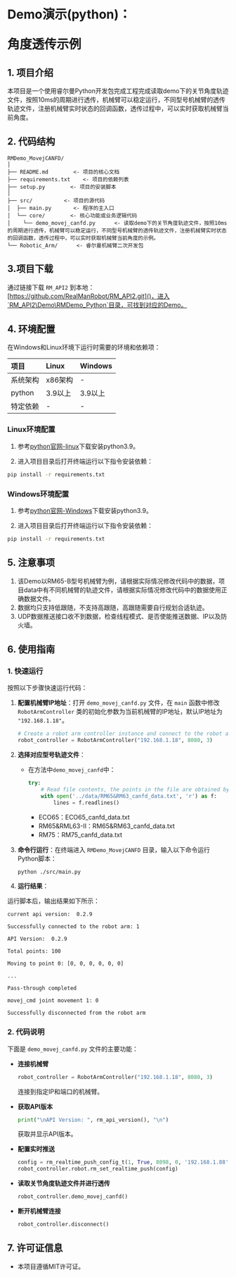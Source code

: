 # <p class="hidden">Demo演示(python)：</p>角度透传示例

## 1. 项目介绍

本项目是一个使用睿尔曼Python开发包完成工程完成读取demo下的关节角度轨迹文件，按照10ms的周期进行透传，机械臂可以稳定运行，不同型号机械臂的透传轨迹文件，注册机械臂实时状态的回调函数，透传过程中，可以实时获取机械臂当前角度。

## 2. 代码结构

```
RMDemo_MovejCANFD/
│
├── README.md        <- 项目的核心文档
├── requirements.txt    <- 项目的依赖列表
├── setup.py        <- 项目的安装脚本
│
├── src/          <- 项目的源代码
│  ├── main.py       <- 程序的主入口
│  └── core/        <- 核心功能或业务逻辑代码
│    └── demo_movej_canfd.py      <- 读取demo下的关节角度轨迹文件，按照10ms的周期进行透传，机械臂可以稳定运行，不同型号机械臂的透传轨迹文件，注册机械臂实时状态的回调函数，透传过程中，可以实时获取机械臂当前角度的示例。
└── Robotic_Arm/      <- 睿尔曼机械臂二次开发包
```

## 3.项目下载

通过链接下载 `RM_API2` 到本地：[https://github.com/RealManRobot/RM_API2.git]()，进入`RM_API2\Demo\RMDemo_Python`目录，可找到对应的Demo。

## 4. 环境配置

在Windows和Linux环境下运行时需要的环境和依赖项：

| 项目         | Linux     | Windows   |
| :--          | :--       | :--       |
| 系统架构     | x86架构   | -         |
| python       | 3.9以上   | 3.9以上   |
| 特定依赖     | -         | -         |

### Linux环境配置

   1. 参考[python官网-linux](https://www.python.org/downloads/source/)下载安装python3.9。

   2. 进入项目目录后打开终端运行以下指令安装依赖：

```bash
pip install -r requirements.txt
```

### Windows环境配置

   1. 参考[python官网-Windows](https://www.python.org/downloads/windows/)下载安装python3.9。

   2. 进入项目目录后打开终端运行以下指令安装依赖：

```bash
pip install -r requirements.txt
```

## 5. 注意事项

1. 该Demo以RM65-B型号机械臂为例，请根据实际情况修改代码中的数据，项目data中有不同机械臂的轨迹文件，请根据实际情况修改代码中的数据使用正确数据文件。
2. 数据均只支持低跟随，不支持高跟随，高跟随需要自行规划合适轨迹。
3. UDP数据推送接口收不到数据，检查线程模式、是否使能推送数据、IP以及防火墙。

## 6. 使用指南

### 1. 快速运行

按照以下步骤快速运行代码：

1. **配置机械臂IP地址**：打开 `demo_movej_canfd.py` 文件，在 `main` 函数中修改 `RobotArmController` 类的初始化参数为当前机械臂的IP地址，默认IP地址为 `"192.168.1.18"`。

    ```python
    # Create a robot arm controller instance and connect to the robot arm
    robot_controller = RobotArmController("192.168.1.18", 8080, 3)
    ```
2. **选择对应型号轨迹文件**：
   - 在方法中`demo_movej_canfd`中：
       ```python
       try:
           # Read file contents, the points in the file are obtained by drag teaching
           with open('../data/RM65&RM63_canfd_data.txt', 'r') as f:
               lines = f.readlines()
       ```
     - ECO65：ECO65_canfd_data.txt
     - RM65&RML63-Ⅱ：RM65&RM63_canfd_data.txt
     - RM75：RM75_canfd_data.txt

3. **命令行运行**：在终端进入 `RMDemo_MovejCANFD` 目录，输入以下命令运行Python脚本：

    ```bash
    python ./src/main.py
    ```
   
4. **运行结果**：

运行脚本后，输出结果如下所示：

```
current api version:  0.2.9

Successfully connected to the robot arm: 1

API Version:  0.2.9

Total points: 100

Moving to point 0: [0, 0, 0, 0, 0, 0]

...

Pass-through completed

movej_cmd joint movement 1: 0

Successfully disconnected from the robot arm
```

### 2. 代码说明

下面是 `demo_movej_canfd.py` 文件的主要功能：

- **连接机械臂**

    ```python
    robot_controller = RobotArmController("192.168.1.18", 8080, 3)
    ```
    连接到指定IP和端口的机械臂。

- **获取API版本**

    ```python
    print("\nAPI Version: ", rm_api_version(), "\n")
    ```
    获取并显示API版本。

- **配置实时推送**

    ```python
    config = rm_realtime_push_config_t(1, True, 8098, 0, '192.168.1.88')
    robot_controller.robot.rm_set_realtime_push(config)
    ```

- **读取关节角度轨迹文件并进行透传**

    ```python
    robot_controller.demo_movej_canfd()
    ```

- **断开机械臂连接**

    ```python
    robot_controller.disconnect()
    ```

## 7. 许可证信息

- 本项目遵循MIT许可证。

